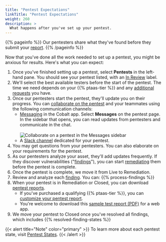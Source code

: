 ```yaml
---
title: "Pentest Expectations"
linkTitle: "Pentest Expectations"
weight: 260
description: >
  What happens after you've set up your pentest.
---
```


{{% pageinfo %}}
Our pentesters share what they've found before they submit your [report](/platform-deep-dive/pentests/reports/).
{{% /pageinfo %}}

Now that you've done all the work needed to set up a pentest, you might be anxious for
results. Here's what you can expect:

1. Once you've finished setting up a pentest, select **Pentests** in the left-hand
   pane. You should see your pentest listed, with an [In Review](/platform-deep-dive/pentests/pentest-process/pentest-states/) label.
1. We'll select the best available testers before the start of the pentest. The time we need
   depends on your {{% ptaas-tier %}} and any [additional requests](/getting-started/review-pentest/#additional-requests) you have.
1. Once our pentesters start the pentest, they'll update you on their progress. You can [collaborate on the pentest](/platform-deep-dive/collaboration/collaborate-on-pentests/) and your teammates using the following communication channels:
   - [Messaging](/platform-deep-dive/collaboration/collaborate-on-pentests/#collaborate-in-the-cobalt-app) in the Cobalt app. Select **Messages** on the pentest page. In the sidebar that opens, you can read updates from pentesters and communicate in the chat.<br><br>
   ![Collaborate on a pentest in the Messages sidebar](/deepdive/MessagesSidebar.png "Collaborate on a pentest in the Messages sidebar")
   - A [Slack channel](/platform-deep-dive/collaboration/collaborate-on-pentests/#use-slack-for-communication) dedicated for your pentest.
1. You may get questions from your pentesters. You can also elaborate
   on your requirements for the pentest.
1. As our pentesters analyze your asset, they'll add updates frequently. If they discover vulnerabilities ("[findings](/platform-deep-dive/pentests/findings/)"), you can start
   [remediating](/platform-deep-dive/pentests/findings/remediate-findings/) them before the pentest is complete.
1. Once the pentest is complete, we move it from Live to Remediation.
1. Review and analyze each [finding](/platform-deep-dive/pentests/findings/). You can:
    {{% process-findings %}}
1. <a id="report-timing">When your pentest is in Remediation or Closed, you can download [pentest reports](/platform-deep-dive/pentests/reports/).
    - If you've purchased a qualifying {{% ptaas-tier %}}, you can [customize your pentest report](/platform-deep-dive/pentests/reports/customize-report/).
    - You're welcome to download this
   [sample test report (PDF)](/gsg/GettingStarted_Sample_WebApp_Report.pdf) for a web app.
1. We move your pentest to Closed once you've resolved all findings, which includes {{% resolved-finding-states %}}

{{< alert title="Note" color="primary" >}}
To learn more about each pentest state, visit [Pentest States](/platform-deep-dive/pentests/pentest-process/pentest-states/).
{{< /alert >}}
